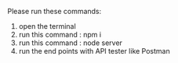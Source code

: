 Please run these commands: 

1) open the terminal
2) run this command : npm i
3) run this command : node server
4) run the end points with API tester like Postman
   

